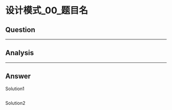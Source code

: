 # 设计模式_00_题目名


## Question


----

## Analysis


----

## Answer
Solution1
```python

```

Solution2
```python

```
